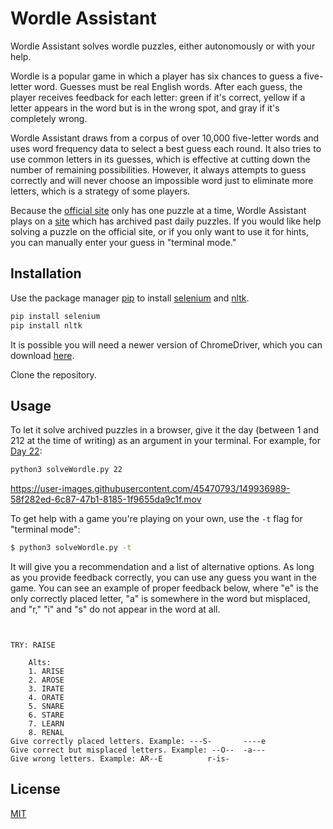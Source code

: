 # Wordle Assistant

Wordle Assistant solves wordle puzzles, either autonomously or with your help. 

Wordle is a popular game in which a player has six chances to guess a five-letter word. Guesses must be real English words. After each guess, the player receives feedback for each letter: green if it's correct, yellow if a letter appears in the word but is in the wrong spot, and gray if it's completely wrong. 

Wordle Assistant draws from a corpus of over 10,000 five-letter words and uses word frequency data to select a best guess each round. It also tries to use common letters in its guesses, which is effective at cutting down the number of remaining possibilities. However, it always attempts to guess correctly and will never choose an impossible word just to eliminate more letters, which is a strategy of some players.

Because the [official site](https://www.powerlanguage.co.uk/wordle/) only has one puzzle at a time, Wordle Assistant plays on a [site](https://metzger.media/games/wordle-archive/?levels=select) which has archived past daily puzzles. If you would like help solving a puzzle on the official site, or if you only want to use it for hints, you can manually enter your guess in "terminal mode."

## Installation

Use the package manager [pip](https://pip.pypa.io/en/stable/) to install [selenium](https://selenium-python.readthedocs.io/) and [nltk](https://www.nltk.org/).

```bash
pip install selenium
pip install nltk
```
It is possible you will need a newer version of ChromeDriver, which you can download [here](https://chromedriver.chromium.org/downloads).

Clone the repository.

## Usage

To let it solve archived puzzles in a browser, give it the day (between 1 and 212 at the time of writing) as an argument in your terminal. For example, for [Day 22](https://metzger.media/games/wordle-archive/?day=22):
```bash
python3 solveWordle.py 22
```
https://user-images.githubusercontent.com/45470793/149936989-58f282ed-6c87-47b1-8185-1f9655da9c1f.mov

To get help with a game you're playing on your own, use the ```-t``` flag for "terminal mode":
```bash
$ python3 solveWordle.py -t
```
It will give you a recommendation and a list of alternative options. As long as you provide feedback correctly, you can use any guess you want in the game. You can see an example of proper feedback below, where "e" is the only correctly placed letter, "a" is somewhere in the word but misplaced, and "r," "i" and "s" do not appear in the word at all. 
```


TRY: RAISE

	Alts:
	1. ARISE
	2. AROSE
	3. IRATE
	4. ORATE
	5. SNARE
	6. STARE
	7. LEARN
	8. RENAL
Give correctly placed letters. Example: ---S-		----e
Give correct but misplaced letters. Example: --O--	-a---
Give wrong letters. Example: AR--E			r-is-
```



## License
[MIT](https://choosealicense.com/licenses/mit/)
